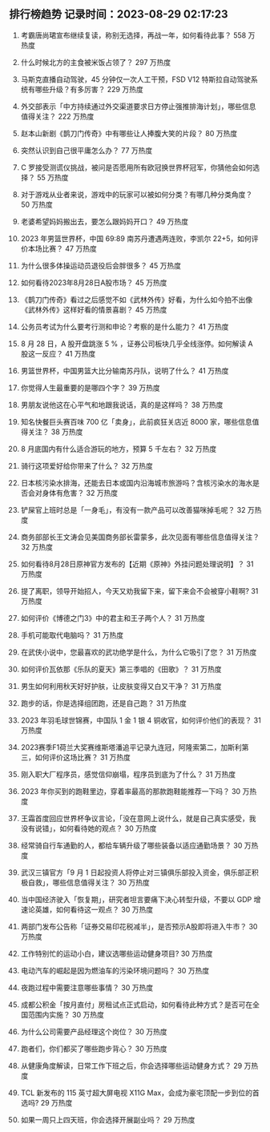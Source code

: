 
## 排行榜趋势 记录时间：2023-08-29 02:17:23
  
  1. 考霸唐尚珺宣布继续复读，称别无选择，再战一年，如何看待此事？ 558 万热度
    
  2. 什么时候北方的主食被米饭占领了？ 297 万热度
    
  3. 马斯克直播自动驾驶，45 分钟仅一次人工干预，FSD V12 特斯拉自动驾驶系统有哪些升级？有多厉害？ 229 万热度
    
  4. 外交部表示「中方持续通过外交渠道要求日方停止强推排海计划」，哪些信息值得关注？ 222 万热度
    
  5. 赵本山新剧《鹊刀门传奇》中有哪些让人捧腹大笑的片段？ 80 万热度
    
  6. 突然认识到自己很平庸怎么办？ 77 万热度
    
  7. C 罗接受测谎仪挑战，被问是否愿用所有欧冠换世界杯冠军，你猜他会如何选择？ 55 万热度
    
  8. 对于游戏从业者来说，游戏中的玩家可以被如何分类？有哪几种分类角度？ 50 万热度
    
  9. 老婆希望妈妈搬出去，要怎么跟妈妈开口？ 49 万热度
    
  10. 2023 年男篮世界杯，中国 69:89 南苏丹遭遇两连败，李凯尔 22+5，如何评价本场比赛？ 47 万热度
    
  11. 为什么很多体操运动员退役后会胖很多？ 45 万热度
    
  12. 如何看待2023年8月28日A股市场？ 45 万热度
    
  13. 《鹊刀门传奇》看过之后感觉不如《武林外传》好看，为什么如今拍不出像《武林外传》这样好看的情景喜剧？ 45 万热度
    
  14. 公务员考试为什么要考行测和申论？考察的是什么能力？ 41 万热度
    
  15. 8 月 28 日，A 股开盘跳涨 5 % ，证券公司板块几乎全线涨停。如何解读 A 股这一反应？ 41 万热度
    
  16. 男篮世界杯，中国男篮大比分输南苏丹队，说明了什么？ 41 万热度
    
  17. 你觉得人生最重要的是哪四个字？ 39 万热度
    
  18. 男朋友说他这在心平气和地跟我说话，真的是这样吗？ 38 万热度
    
  19. 知名快餐巨头赛百味 700 亿「卖身」，此前疯狂关店近 8000 家，哪些信息值得关注？ 38 万热度
    
  20. 8 月底国内有什么适合游玩的地方，预算 5 千左右？ 32 万热度
    
  21. 骑行这项爱好给你带来了什么？ 32 万热度
    
  22. 日本核污染水排海，还能去日本或国内沿海城市旅游吗？含核污染水的海水是否会对身体有危害？ 32 万热度
    
  23. 铲屎官上班时总是「一身毛」，有没有一款产品可以改善猫咪掉毛呢？ 32 万热度
    
  24. 商务部部长王文涛会见美国商务部长雷蒙多，此次见面有哪些信息值得关注？ 32 万热度
    
  25. 如何看待8月28日原神官方发布的【近期《原神》外挂问题处理说明】？ 31 万热度
    
  26. 提了离职，领导开始招人，今天又劝我留下来，留下来会不会被穿小鞋啊? 31 万热度
    
  27. 如何评价《博德之门3》中的君主和王子两个人？ 31 万热度
    
  28. 手机可能取代电脑吗？ 31 万热度
    
  29. 在武侠小说中，您最喜欢的武功绝学是什么，为什么它吸引了您？ 31 万热度
    
  30. 如何评价瓦依那《乐队的夏天》第三季唱的《田歌》？ 31 万热度
    
  31. 男生如何利用秋天好好护肤，让皮肤变得又白又干净？ 31 万热度
    
  32. 跑步的话，你是选择组团跑，还是自己跑？ 31 万热度
    
  33. 2023 年羽毛球世锦赛，中国队 1 金 1 银 4 铜收官，如何评价他们的表现？ 31 万热度
    
  34. 2023赛季F1荷兰大奖赛维斯塔潘追平记录九连冠，阿隆索第二，加斯利第三，如何评价这场比赛？ 31 万热度
    
  35. 刚入职大厂程序员，感觉信仰崩塌，程序员到底为了什么？ 31 万热度
    
  36. 2023 年你买到的跑鞋里边，穿着率最高的那款跑鞋能推荐一下吗？ 30 万热度
    
  37. 王霜首度回应世界杯争议言论，「没在意网上说什么，就是自己真实感受，我没有说错」，如何看待她的观点？ 30 万热度
    
  38. 经常骑自行车通勤的人，都给车辆升级了哪些装备以适应通勤场景？ 30 万热度
    
  39. 武汉三镇官方「9 月 1 日起投资人将停止对三镇俱乐部投入资金，俱乐部正积极自救」，哪些信息值得关注？ 30 万热度
    
  40. 当中国经济驶入「恢复期」，研究者坦言要痛下决心转型升级，不要以 GDP 增速论英雄，如何看待这一观点？ 30 万热度
    
  41. 两部门发布公告称「证券交易印花税减半」，是否预示A股即将进入牛市？ 30 万热度
    
  42. 工作特别忙的运动小白，建议选哪些运动健身项目? 30 万热度
    
  43. 电动汽车的崛起是因为燃油车的污染环境问题吗？ 30 万热度
    
  44. 夜跑过程中需要注意哪些事情？ 30 万热度
    
  45. 成都公积金「按月直付」房租试点正式启动，如何看待此种方式？是否可在全国范围内实施？ 30 万热度
    
  46. 为什么公司需要产品经理这个岗位？ 30 万热度
    
  47. 跑者们，你们都买了哪些跑步背心？ 30 万热度
    
  48. 从健康角度解读，日常工作下班之后，你会选择哪些运动健身方式？ 29 万热度
    
  49. TCL 新发布的 115 英寸超大屏电视 X11G Max，会成为豪宅顶配一步到位的首选吗? 29 万热度
    
  50. 如果一周只上四天班，你会选择开展副业吗？ 29 万热度
    